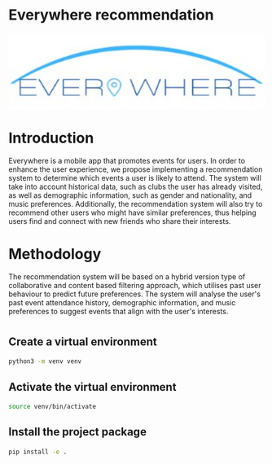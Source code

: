 # Everywhere recommendation
<img align="center" width="700" height="150" src="assets/logo.jpg" > 


#
# Introduction

Everywhere is a mobile app that promotes events for users. In order to enhance the user experience, we propose implementing a recommendation system to determine which events a user is likely to attend. The system will take into account historical data, such as clubs the user has already visited, as well as demographic information, such as gender and nationality, and music preferences. Additionally, the recommendation system will also try to recommend other users who might have similar preferences, thus helping users find and connect with new friends who share their interests.

# Methodology

The recommendation system will be based on a hybrid version type of collaborative and content based filtering  approach, which utilises past user behaviour to predict future preferences. The system will analyse the user's past event attendance history, demographic information, and music preferences to suggest events that align with the user's interests.

#


## Create a virtual environment

```bash
python3 -m venv venv
```

## Activate the virtual environment

```bash
source venv/bin/activate
```

## Install the project package
```bash
pip install -e .
```